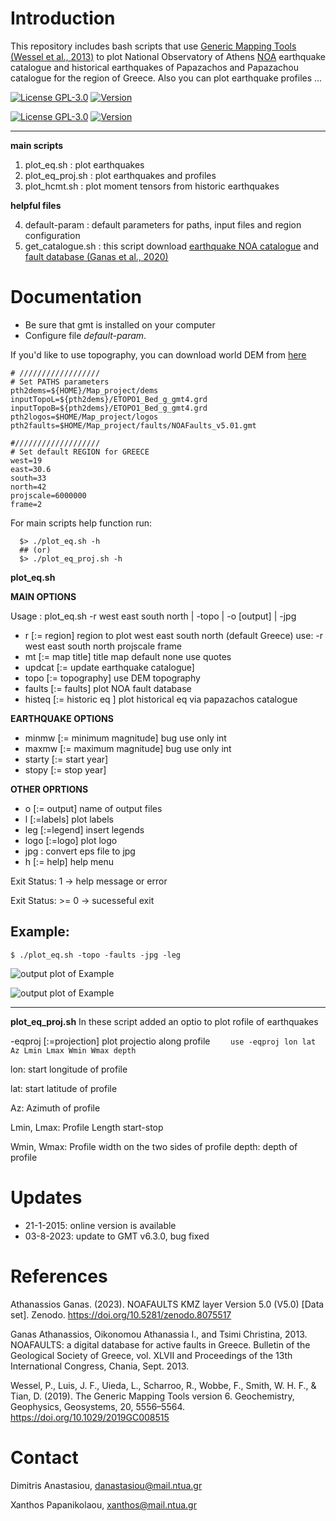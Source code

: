 # Introduction

This repository includes bash scripts that use [Generic Mapping Tools (Wessel et al., 2013)](http://gmt.soest.hawaii.edu/projects/gmt) to plot National Observatory of Athens [NOA](http://www.noa.gr/index.php?lang=en) earthquake catalogue and historical earthquakes of Papazachos and Papazachou catalogue for the region of Greece. Also you can plot earthquake profiles ...

<!-- [![Build Status](https://api.travis-ci.org/kks32/phd-thesis-template.svg)](https://travis-ci.org/kks32/phd-thesis-template) -->
[![License GPL-3.0](http://img.shields.io/badge/license-GPL-brightgreen.svg)](LICENSE)
[![Version](http://img.shields.io/badge/version-1.0-brightgreen.svg)](https://github.com/demanasta/plot_eq/releases/latest)

<!-- [![Build Status](https://api.travis-ci.org/kks32/phd-thesis-template.svg)](https://travis-ci.org/kks32/phd-thesis-template) -->
[![License GPL-3.0](http://img.shields.io/badge/license-GPL-brightgreen.svg)](LICENSE)
[![Version](http://img.shields.io/badge/version-2.0-brightgreen.svg)](https://github.com/demanasta/plot_eq/releases/latest)


----------
**main scripts**

 1. plot_eq.sh : plot earthquakes
 2. plot_eq_proj.sh : plot earthquakes and profiles
 3. plot_hcmt.sh : plot moment tensors from historic earthquakes

**helpful files**

 4. default-param : default parameters for paths, input files and region configuration
 5. get_catalogue.sh : this script download [earthquake NOA catalogue](http://www.gein.noa.gr/services/full_catalogue.php)  and [fault database (Ganas et al., 2020)](http://www.gein.noa.gr/services/GPSData/1_NOAFaults/)

# Documentation

 - Be sure that gmt is installed on your computer
 - Configure file *default-param*.

If you'd like to use topography, you can download world DEM from [here](https://www.ngdc.noaa.gov/mgg/global/global.html)
 
```
# //////////////////
# Set PATHS parameters
pth2dems=${HOME}/Map_project/dems
inputTopoL=${pth2dems}/ETOPO1_Bed_g_gmt4.grd
inputTopoB=${pth2dems}/ETOPO1_Bed_g_gmt4.grd
pth2logos=$HOME/Map_project/logos
pth2faults=$HOME/Map_project/faults/NOAFaults_v5.01.gmt

#///////////////////
# Set default REGION for GREECE
west=19
east=30.6
south=33
north=42
projscale=6000000
frame=2
```
For main scripts help function run:
```
  $> ./plot_eq.sh -h 
  ## (or)
  $> ./plot_eq_proj.sh -h
``` 
**plot_eq.sh**

**MAIN OPTIONS**

 Usage   : plot_eq.sh -r west east south north | -topo | -o [output] | -jpg

 - r      [:= region] region to plot west east south north (default Greece) use: -r west east south north projscale frame
 - mt     [:= map title] title map default none use quotes
 - updcat [:= update earthquake catalogue] 
 - topo   [:= topography] use DEM topography
 - faults [:= faults] plot NOA fault database
 - histeq [:= historic eq ] plot historical eq via papazachos catalogue
 
**EARTHQUAKE OPTIONS**
 - minmw  [:= minimum magnitude]  bug use only int
 - maxmw  [:= maximum magnitude]  bug use only int
 - starty [:= start year] 
 - stopy  [:= stop year] 
 
**OTHER OPRTIONS**
 - o    [:= output] name of output files
 - l    [:=labels] plot labels
 - leg  [:=legend] insert legends
 - logo [:=logo] plot logo
 - jpg : convert eps file to jpg
 - h    [:= help] help menu
 

 Exit Status:    1 -> help message or error
 
 Exit Status: >= 0 -> sucesseful exit

## Example:
```
$ ./plot_eq.sh -topo -faults -jpg -leg
```
![output plot of Example](https://raw.githubusercontent.com/demanasta/plot_eq/master/Example1.jpg)

![output plot of Example](https://raw.githubusercontent.com/demanasta/plot_eq/master/Example1.jpg)

----------
**plot_eq_proj.sh**
In these script added an optio to plot rofile of earthquakes

  -eqproj [:=projection] plot projectio along profile
  ```    use -eqproj lon lat Az Lmin Lmax Wmin Wmax depth```
  
lon: start longitude of profile

lat: start latitude of profile

Az: Azimuth of profile

Lmin, Lmax: Profile Length start-stop

Wmin, Wmax: Profile width on the two sides of profile
depth: depth of profile

# Updates

- 21-1-2015: online version is available
- 03-8-2023: update to GMT v6.3.0, bug fixed

# References

Athanassios Ganas. (2023). NOAFAULTS KMZ layer Version 5.0 (V5.0) [Data set]. Zenodo. https://doi.org/10.5281/zenodo.8075517

Ganas Athanassios, Oikonomou Athanassia I., and Tsimi Christina, 2013. NOAFAULTS: a digital database for active faults in Greece. Bulletin of the Geological Society of Greece, vol. XLVII and Proceedings of the 13th International Congress, Chania, Sept. 2013.

Wessel, P., Luis, J. F., Uieda, L., Scharroo, R., Wobbe, F., Smith, W. H. F., & Tian, D. (2019). The Generic Mapping Tools version 6. Geochemistry, Geophysics, Geosystems, 20, 5556–5564. https://doi.org/10.1029/2019GC008515

# Contact

Dimitris Anastasiou, danastasiou@mail.ntua.gr

Xanthos Papanikolaou, xanthos@mail.ntua.gr


